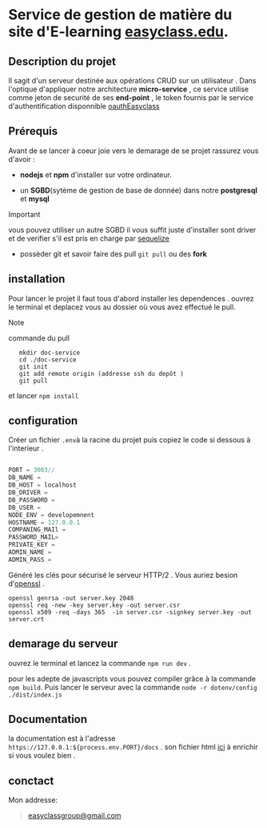 # Service de gestion de matière du site d'E-learning [easyclass.edu](https://www.easyclass.edu).

## Description du projet

Il sagit d'un serveur destinée aux opérations CRUD sur un utilisateur . Dans l'optique d'appliquer notre architecture **micro-service** , ce service utilise comme jeton de securité de ses **end-point** , le token fournis par le service d'authentification disponnible [oauthEasyclass](https://github.com/dylEasydev/Oauth2Easyclass)


## Prérequis
Avant de se lancer à coeur joie vers le demarage de se projet rassurez vous d'avoir :
- **nodejs** et **npm** d'installer sur votre ordinateur.
* un **SGBD**(sytème de gestion de base de donnée) dans notre **postgresql** et **mysql**
> [!IMPORTANT]
> vous pouvez utiliser un autre SGBD il vous suffit juste d'installer sont driver
> et de verifier s'il est pris en charge par [sequelize](https://sequelize.org)

+ possèder git et savoir faire des pull `git pull` ou des **fork**

## installation
Pour lancer le projet il faut tous d'abord installer les dependences .
ouvrez le terminal et deplacez vous au dossier où vous avez effectué le pull.
>[!NOTE]
>commande du pull
>```
>    mkdir doc-service
>    cd ./doc-service
>    git init 
>    git add remote origin (addresse ssh du depôt )
>    git pull
>```
et  lancer `npm install`

## configuration

Créer un fichier `.env`à la racine du projet puis copiez le code si dessous à l'interieur .

```js

PORT = 3003//
DB_NAME = 
DB_HOST = localhost
DB_DRIVER = 
DB_PASSWORD = 
DB_USER = 
NODE_ENV = developemnent
HOSTNAME = 127.0.0.1
COMPANING_MAIl = 
PASSWORD_MAIL=
PRIVATE_KEY = 
ADMIN_NAME =
ADMIN_PASS = 

```

Généré les clés pour sécurisé le serveur HTTP/2 . Vous auriez besion d'[openssl]() .

```
openssl genrsa -out server.key 2048
openssl req -new -key server.key -out server.csr
openssl x509 -req -days 365  -in server.csr -signkey server.key -out server.crt
```
## demarage du serveur
ouvrez le terminal et lancez la commande `npm run dev` .

pour les adepte de javascripts vous pouvez compiler grâce à la commande `npm build`.
Puis lancer le serveur avec la commande `node -r dotenv/config ./dist/index.js`

## Documentation
la documentation est à l'adresse `https://127.0.0.1:${process.env.PORT}/docs` .
son fichier html [ici](/docs/index.html) à enrichir si vous voulez bien . 

## conctact
Mon addresse: 
> easyclassgroup@gmail.com
